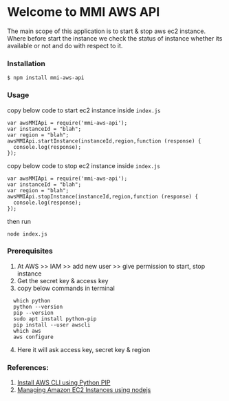 # Welcome to MMI AWS API

The main scope of this application is to start & stop aws ec2 instance. Where before start the instance we check the status of instance whether its available or not and do with respect to it.

### Installation

```
$ npm install mmi-aws-api
```

### Usage

copy below code to start ec2 instance inside `index.js`
```
var awsMMIApi = require('mmi-aws-api');
var instanceId = "blah";
var region = "blah";
awsMMIApi.startInstance(instanceId,region,function (response) {
  console.log(response);
});
```

copy below code to stop ec2 instance inside `index.js`
```
var awsMMIApi = require('mmi-aws-api');
var instanceId = "blah";
var region = "blah";
awsMMIApi.stopInstance(instanceId,region,function (response) {
  console.log(response);
});
```

then run
```
node index.js
```

### Prerequisites
1. At AWS >> IAM >> add new user >> give permission to start, stop instance
2. Get the secret key & access key
3. copy below commands in terminal
``` 
  which python
  python --version
  pip --version
  sudo apt install python-pip
  pip install --user awscli
  which aws
  aws configure
```
4. Here it will ask access key, secret key & region 

### References:
1. [Install AWS CLI using Python PIP](https://www.youtube.com/watch?v=t4Jo3gjHcAg&list=PL34sAs7_26wMKAl2wcDXb7ko65V8KDBzG&index=4)
2. [Managing Amazon EC2 Instances using nodejs](https://docs.aws.amazon.com/sdk-for-javascript/v2/developer-guide/ec2-example-managing-instances.html)
